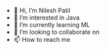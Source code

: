 - 👋 Hi, I’m Nilesh Patil
- 👀 I’m interested in Java
- 🌱 I’m currently learning ML
- 💞️ I’m looking to collaborate on 
- 📫 How to reach me 

<!---
nileshpatil280220/nileshpatil280220 is a ✨ special ✨ repository because its `README.md` (this file) appears on your GitHub profile.
You can click the Preview link to take a look at your changes.
--->
